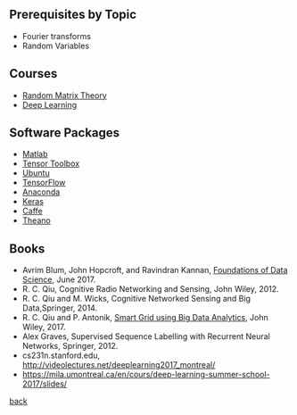 ## Prerequisites by Topic

- Fourier transforms
- Random Variables

## Courses

- [Random Matrix Theory](https://ocw.mit.edu/courses/mathematics/18-996-random-matrix-theory-and-its-applications-spring-2004/index.htm)
- [Deep Learning](https://zh.coursera.org/specializations/deep-learning)

## Software Packages

- [Matlab](https://www.mathworks.com/)
- [Tensor Toolbox](http://www.sandia.gov/~tgkolda/TensorToolbox/index-2.6.html)
- [Ubuntu](https://www.ubuntu.com/)
- [TensorFlow](https://www.tensorflow.org/)
- [Anaconda](https://www.anaconda.com/)
- [Keras](https://keras.io/)
- [Caffe](http://caffe.berkeleyvision.org/)
- [Theano](http://www.deeplearning.net/software/theano/)

## Books

- Avrim Blum, John Hopcroft, and Ravindran Kannan, [Foundations of Data Science](https://www.cs.cornell.edu/jeh/book.pdf), June 2017.
- R. C. Qiu, Cognitive Radio Networking and Sensing, John Wiley, 2012.
- R. C. Qiu and M. Wicks, Cognitive Networked Sensing and Big Data,Springer, 2014.
- R. C. Qiu and P. Antonik, [Smart Grid using Big Data Analytics](https://www.amazon.com/Smart-Grid-using-Data-Analytics/dp/1118494059/ref=sr_1_1?ie=UTF8&qid=1513961716&sr=8-1&keywords=Smart+Grid+using+Big+Data+Analytics), John Wiley, 2017.
- Alex Graves, Supervised Sequence Labelling with Recurrent Neural Networks, Springer, 2012.
- cs231n.stanford.edu, http://videolectures.net/deeplearning2017_montreal/
- https://mila.umontreal.ca/en/cours/deep-learning-summer-school-2017/slides/

[back](./)
